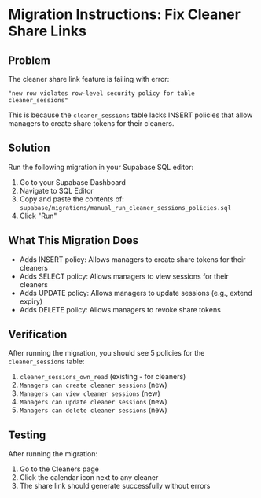 # Migration Instructions: Fix Cleaner Share Links

## Problem
The cleaner share link feature is failing with error:
```
"new row violates row-level security policy for table cleaner_sessions"
```

This is because the `cleaner_sessions` table lacks INSERT policies that allow managers to create share tokens for their cleaners.

## Solution
Run the following migration in your Supabase SQL editor:

1. Go to your Supabase Dashboard
2. Navigate to SQL Editor
3. Copy and paste the contents of: `supabase/migrations/manual_run_cleaner_sessions_policies.sql`
4. Click "Run"

## What This Migration Does
- Adds INSERT policy: Allows managers to create share tokens for their cleaners
- Adds SELECT policy: Allows managers to view sessions for their cleaners  
- Adds UPDATE policy: Allows managers to update sessions (e.g., extend expiry)
- Adds DELETE policy: Allows managers to revoke share tokens

## Verification
After running the migration, you should see 5 policies for the `cleaner_sessions` table:
1. `cleaner_sessions_own_read` (existing - for cleaners)
2. `Managers can create cleaner sessions` (new)
3. `Managers can view cleaner sessions` (new)
4. `Managers can update cleaner sessions` (new)
5. `Managers can delete cleaner sessions` (new)

## Testing
After running the migration:
1. Go to the Cleaners page
2. Click the calendar icon next to any cleaner
3. The share link should generate successfully without errors
